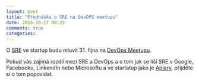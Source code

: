 ```yaml
---
layout: post
title: "Přednáška o SRE na DevOPS meetupu"
date: 2016-10-17 08:22
comments: true
categories: 
---
```


O [SRE](http://blog.prskavec.net/2016/03/co-to-je-sre/) ve startup budu mluvit 31. řijna na 
[DevOps Meetupu](https://www.meetup.com/Prague-DevOps-Meetup/events/233883552/).

Pokud vás zajímá rozdíl mezi SRE a DevOps a o tom jak se liší SRE v Google, Facebooku, LinkendIn nebo Microsoftu a ve startatup jako je [Apiary](https://apiary.io), přijděte si o tom popovídat.
